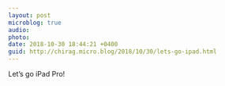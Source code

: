 ```yaml
---
layout: post
microblog: true
audio: 
photo: 
date: 2018-10-30 18:44:21 +0400
guid: http://chirag.micro.blog/2018/10/30/lets-go-ipad.html
---
```

Let’s go iPad Pro!
